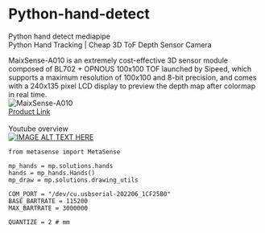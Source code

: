 # Python-hand-detect
Python hand detect mediapipe<br>
Python Hand Tracking | Cheap 3D ToF Depth Sensor Camera<br>

MaixSense-A010 is an extremely cost-effective 3D sensor module composed of BL702 + OPNOUS 100x100 TOF launched by Sipeed, which supports a maximum resolution of 100x100 and 8-bit precision, and comes with a 240x135 pixel LCD display to preview the depth map after colormap in real time.<Br>
![MaixSense-A010](https://wiki.sipeed.com/hardware/zh/maixsense/maixsense-a010/assets/ms_s.jpg)
<br>[Product Link](https://bit.ly/49QvL6h)
<br><br>Youtube overview <BR>
[![IMAGE ALT TEXT HERE](https://img.youtube.com/vi/CPq58z2kVi8/0.jpg)](https://www.youtube.com/watch?v=CPq58z2kVi8)
<br>
```
from metasense import MetaSense

mp_hands = mp.solutions.hands
hands = mp_hands.Hands()
mp_draw = mp.solutions.drawing_utils

COM_PORT = "/dev/cu.usbserial-202206_1CF25B0"
BASE_BARTRATE = 115200
MAX_BARTRATE = 3000000

QUANTIZE = 2 # mm
```
